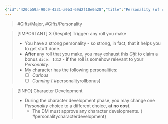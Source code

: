 ```yaml
---
{"id":"420cb59a-90c9-4331-a0b3-69d2f10e0a28","title":"Personality (of choice)","description":"Conditional bonus to rolls.","publish":true,"date_created":"Sunday, March 31st 2024, 5:21:47 pm","date_modified":"Tuesday, April 2nd 2024, 1:11:57 am","path":"Tabletop/Campaigns/And A Thousand Years More/Inventory/Gifts/Personality (of choice).md","permalink":"/tabletop/campaigns/and-a-thousand-years-more/inventory/gifts/personality-of-choice/","PassFrontmatter":true}
---
```



> #Gifts/Major, #Gifts/Personality

> [!IMPORTANT] X (Respite) Trigger: any roll you make
> - You have a strong personality - so strong, in fact, that it helps you to get stuff done.
> - **After** any roll that you make, you may exhaust this *Gift* to claim a bonus `dice: 1d12` - **if** the roll is somehow relevant to your *Personality*.
> - My character has the following personalities:
> 	- [ ] *Curious*
> 	- [ ] *Cunning*
{ #personalityrollbonus}


> [!INFO] Character Development
> - During the character development phase, you may change one *Personality* choice to a different choice, **at no cost**.
> 	- The DM must approve any character developments.
{ #personalitycharacterdevelopment}

